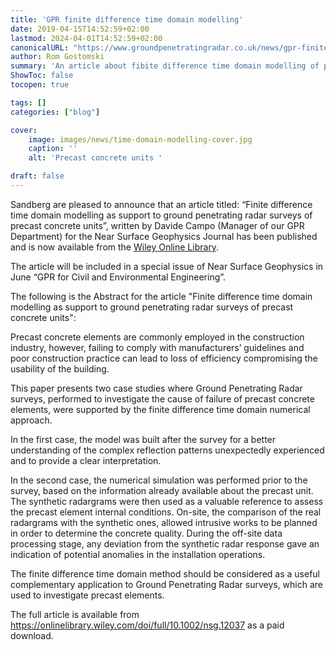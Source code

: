 ```yaml
---
title: 'GPR finite difference time domain modelling'
date: 2019-04-15T14:52:59+02:00
lastmod: 2024-04-01T14:52:59+02:00
canonicalURL: "https://www.groundpenetratingradar.co.uk/news/gpr-finite-difference-time-domain-modelling/"
author: Rom Gostomski
summary: 'An article about fibite difference time domain modelling of precast concrete units, written by our Davide Campo has been published and is now available.'
ShowToc: false
tocopen: true

tags: []
categories: ["blog"]

cover:
    image: images/news/time-domain-modelling-cover.jpg
    caption: ''
    alt: 'Precast concrete units '

draft: false
---
```

Sandberg are pleased to announce that an article titled: “Finite difference time domain modelling as support to ground penetrating radar surveys of precast concrete units”, written by Davide Campo (Manager of our GPR Department) for the Near Surface Geophysics Journal has been published and is now available from the [Wiley Online Library](https://onlinelibrary.wiley.com/doi/full/10.1002/nsg.12037).

The article will be included in a special issue of Near Surface Geophysics in June “GPR for Civil and Environmental Engineering”.

The following is the Abstract for the article "Finite difference time domain modelling as support to ground penetrating radar surveys of precast concrete units":

Precast concrete elements are commonly employed in the construction industry, however, failing to comply with manufacturers’ guidelines and poor construction practice can lead to loss of efficiency compromising the usability of the building.

This paper presents two case studies where Ground Penetrating Radar surveys, performed to investigate the cause of failure of precast concrete elements, were supported by the finite difference time domain numerical approach.

In the first case, the model was built after the survey for a better understanding of the complex reflection patterns unexpectedly experienced and to provide a clear interpretation.

In the second case, the numerical simulation was performed prior to the survey, based on the information already available about the precast unit. The synthetic radargrams were then used as a valuable reference to assess the precast element internal conditions. On-site, the comparison of the real radargrams with the synthetic ones, allowed intrusive works to be planned in order to determine the concrete quality. During the off-site data processing stage, any deviation from the synthetic radar response gave an indication of potential anomalies in the installation operations.

The finite difference time domain method should be considered as a useful complementary application to Ground Penetrating Radar surveys, which are used to investigate precast elements.

The full article is available from https://onlinelibrary.wiley.com/doi/full/10.1002/nsg.12037 as a paid download.

